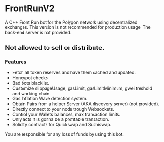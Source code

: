 # FrontRunV2

A C++ Front Run bot for the Polygon network using decentralized exchanges.
This version is not recommended for production usage. The back-end server is not provided.

## Not allowed to sell or distribute.

### Features
- Fetch all token reserves and have them cached and updated.
- Honeypot checks
- Bad bots blacklist.
- Customize slippageUsage, gasLimit, gasLimitMinimum, gwei treshold and working chain.
- Gas Inflation Wave detection system.
- Obtain Pairs from a helper Server (AKA discovery server) (not provided).
- Directly connect to your node trough Websockets.
- Control your Wallets balances, max transaction limits.
- Only acts if is gonna be a profitable transaction.
- Solidity contracts for Quickswap and Sushiswap.

You are responsible for any loss of funds by using this bot.
